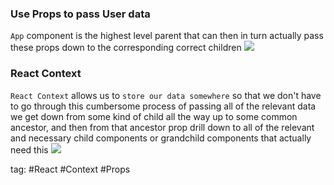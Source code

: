 ### Use Props to pass User data
`App` component is the highest level parent that can then in turn actually pass these props down to the corresponding correct children
![](./canvas/User%20data%20flow.canvas)

### React Context
`React Context` allows us to `store our data somewhere` so that we don't have to go through this cumbersome process of passing all of the relevant data we get down from some kind of child all the way up to some common ancestor, and then from that ancestor prop drill down to all of the relevant and necessary child components or grandchild components that actually need this
![](./canvas/React%20%20Context.canvas)

tag: #React #Context #Props 

